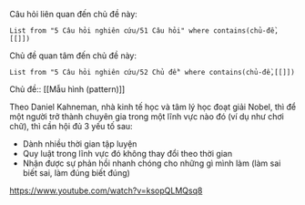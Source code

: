 Câu hỏi liên quan đến chủ đề này:
```dataview
List from "5 Câu hỏi nghiên cứu/51 Câu hỏi" where contains(chủ-đề,[[]]) 
```

Chủ đề quan tâm đến chủ đề này:
```dataview
List from "5 Câu hỏi nghiên cứu/52 Chủ đề" where contains(chủ-đề,[[]]) 
```
Chủ đề:: [[Mẫu hình (pattern)]]

Theo Daniel Kahneman, nhà kinh tế học và tâm lý học đoạt giải Nobel, thì để một người trở thành chuyên gia trong một lĩnh vực nào đó (ví dụ như chơi chữ), thì cần hội đủ 3 yếu tố sau:

- Dành nhiều thời gian tập luyện
- Quy luật trong lĩnh vực đó không thay đổi theo thời gian
- Nhận được sự phản hồi nhanh chóng cho những gì mình làm (làm sai biết sai, làm đúng biết đúng)

https://www.youtube.com/watch?v=ksopQLMQsq8